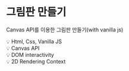 그림판 만들기
============

Canvas API를 이용한 그림판 만들기(with vanilla js)

💡 Html, Css, Vanilla JS   
💡 Canvas API   
💡 DOM interactivity   
💡 2D Rendering Context   
